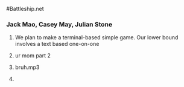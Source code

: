 #Battleship.net
### Jack Mao, Casey May, Julian Stone

1) We plan to make a terminal-based simple game. Our lower bound involves a text based one-on-one

2) ur mom part 2

3) bruh.mp3

4)
